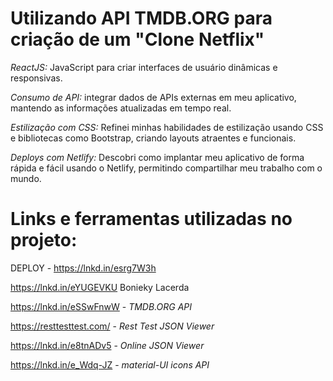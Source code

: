 # Utilizando API TMDB.ORG para criação de um "Clone Netflix"

*ReactJS:* JavaScript para criar interfaces de usuário dinâmicas e responsivas.

*Consumo de API:* integrar dados de APIs externas em meu aplicativo, mantendo as informações atualizadas em tempo real.

*Estilização com CSS:* Refinei minhas habilidades de estilização usando CSS e bibliotecas como Bootstrap, criando layouts atraentes e funcionais.

*Deploys com Netlify:* Descobri como implantar meu aplicativo de forma rápida e fácil usando o Netlify, permitindo compartilhar meu trabalho com o mundo.

# Links e ferramentas utilizadas no projeto:

DEPLOY - https://lnkd.in/esrg7W3h

https://lnkd.in/eYUGEVKU Bonieky Lacerda

https://lnkd.in/eSSwFnwW  - *TMDB.ORG API*

https://resttesttest.com/ - *Rest Test JSON Viewer*

https://lnkd.in/e8tnADv5 - *Online JSON Viewer*

https://lnkd.in/e_Wdq-JZ - *material-UI icons API*
